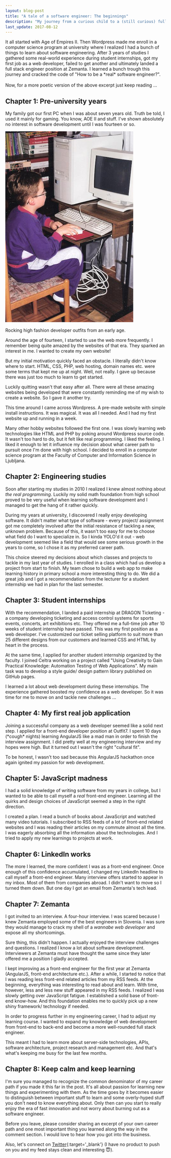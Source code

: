 ```yaml
---
layout: blog-post
title: "A tale of a software engineer: The beginnings"
description: "My journey from a curious child to a (still curious) full stack web engineer."
last_update: 2017-08-12
---
```


<p class="excerpt">
    It all started with Age of Empires II. Then Wordpress made me enroll in a computer science program at university where I realized I had a bunch of things to learn about software engineering. After 3 years of studies I gathered some real-world experience during student internships, got my first job as a web developer, failed to get another and ultimately landed a full stack engineer position at Zemanta. I learned a bunch trough this journey and cracked the code of "How to be a *real* software engineer?".
    <br><br>
    Now, for a more poetic version of the above excerpt just keep reading ...
</p>

## Chapter 1: Pre-university years

My family got our first PC when I was about seven years old. Truth be told, I used it mainly for gaming. You know, AOE II and stuff. I've shown absolutely no interest in software development until I was fourteen or so.

<div class="image image--centered">
    <img src="/images/george_byte_first_pc.jpeg" alt="George Byte's first PC" class="image__img">
    <p class="image__description">Rocking high fashion developer outfits from an early age.</p>
</div>

Around the age of fourteen, I started to use the web more frequently. I remember being quite amazed by the websites of that era. They sparked an interest in me. I wanted to create my own website!

But my initial motivation quickly faced an obstacle. I literally didn't know where to start. HTML, CSS, PHP, web hosting, domain names etc. were some terms that kept me up at night. Well, not really. I gave up because there was just too much to learn to get started.

Luckily quitting wasn't that easy after all. There were all these amazing websites being developed that were constantly reminding me of my wish to create a website. So I gave it another try.

This time around I came across Wordpress. A pre-made website with simple install instructions. It was magical. It was all I needed. And I had my first website up and running in a week.

Many other hobby websites followed the first one. I was slowly learning web technologies like HTML and PHP by poking around Wordpress source code. It wasn't too hard to do, but it felt like real programming. I liked the feeling. I liked it enough to let it influence my decision about what career path to pursuit once I'm done with high school. I decided to enroll in a computer science program at the Faculty of Computer and Information Science in Ljubljana.

## Chapter 2: Engineering studies

Soon after starting my studies in 2010 I realized I knew almost nothing about *the real programming*. Luckily my solid math foundation from high school proved to be very useful when learning software development and I managed to get the hang of it rather quickly.

During my years at university, I discovered I really enjoy developing software. It didn't matter what type of software - every project/ assignment got me completely involved after the initial resistance of tackling a new, unknown problem. Because of this, it wasn't too easy for me to choose what field do I want to specialize in. So I kinda YOLO'd it out - web development seemed like a field that would see some serious growth in the years to come, so I chose it as my preferred career path.

This choice steered my decisions about which classes and projects to tackle in my last year of studies. I enrolled in a class which had us develop a project from start to finish. My team chose to build a web app to make learning history in primary school a more interesting thing to do. We did a great job and I got a recommendation from the lecturer for a student internship we had in plan for the last semester.

## Chapter 3: Student internships

With the recommendation, I landed a paid internship at DRAGON Ticketing - a company developing ticketing and access control systems for sports events, concerts, art exhibitions etc. They offered me a full-time job after 10 weeks of student internship have passed. This was my first position as a web developer. I've customized our ticket selling platform to suit more than 25 different designs from our customers and learned CSS and HTML by heart in the process.

At the same time, I applied for another student internship organized by the faculty. I joined Celtra working on a project called "Using Creativity to Gain Practical Knowledge: Automation Testing of Web Applications". My main task was to develop a style guide/ design pattern library published on GitHub pages.

I learned a lot about web development during these internships. The experience gathered boosted my confidence as a web developer. So it was time for me to move on and tackle new challenges ...

## Chapter 4: My first real job application

Joining a successful company as a web developer seemed like a solid next step. I applied for a front-end developer position at Outfit7. I spent 10 days (\*cough\* nights) learning AngularJS like a mad man in order to finish the interview assignment. I did pretty well at my engineering interview and my hopes were high. But it turned out I wasn't the right "cultural fit".

To be honest, I wasn't too sad because this AngularJS hackathon once again ignited my passion for web development.

## Chapter 5: JavaScript madness

I had a solid knowledge of writing software from my years in college, but I wanted to be able to call myself a *real* front-end engineer. Learning all the quirks and design choices of JavaScript seemed a step in the right direction.

I created a plan. I read a bunch of books about JavaScript and watched many video tutorials. I subscribed to RSS feeds of a lot of front-end related websites and I was reading their articles on my commute almost all the time. I was eagerly absorbing all the information about the technologies. And I tried to apply my new learnings to projects at work.

## Chapter 6: LinkedIn works

The more I learned, the more confident I was as a front-end engineer. Once enough of this confidence accumulated, I changed my LinkedIn headline to call myself a front-end engineer. Many interview offers started to appear in my inbox. Most of them from companies abroad. I didn't want to move so I turned them down. But one day I got an email from Zemanta's tech lead.

## Chapter 7: Zemanta

I got invited to an interview. A four-hour interview. I was scared because I knew Zemanta employed some of the best engineers in Slovenia. I was sure they would manage to crack my shell of a *wannabe web developer* and expose all my shortcomings.

Sure thing, this didn't happen. I actually enjoyed the interview challenges and questions. I realized I know a lot about software development. Interviewers at Zemanta must have thought the same since they later offered me a position I gladly accepted.

I kept improving as a front-end engineer for the first year at Zemanta (AngularJS, front-end architecture etc.). After a while, I started to notice that I was reading less front-end related articles from my RSS feeds. At the beginning, everything was interesting to read about and learn. With time, however, less and less new stuff appeared in my RSS feeds. I realized I was slowly getting over JavaScript fatigue. I established a solid base of front-end know-how. And this foundation enables me to quickly pick up a new shiny framework/ technology if needed.

In order to progress further in my engineering career, I had to adjust my learning course. I wanted to expand my knowledge of web development from front-end to back-end and become a more well-rounded full stack engineer.

This meant I had to learn more about server-side technologies, APIs, software architecture, project research and management etc. And that's what's keeping me busy for the last few months.

## Chapter 8: Keep calm and keep learning

I'm sure you managed to recognize the common denominator of my career path if you made it this far in the post. It's all about passion for learning new things and experimenting with them. As the time goes by it becomes easier to distinguish between important stuff to learn and some overly-hyped stuff you don't need to know everything about. Only then can you start to really enjoy the era of fast innovation and not worry about burning out as a software engineer.

<div class="vertical-separator"></div>

Before you leave, please consider sharing an excerpt of your own career path and one most important thing you learned along the way in the comment section. I would love to hear how you got into the business.

Also, let's connect on [Twitter](https://twitter.com/georgebyte){:target='_blank'} (I have no product to push on you and my feed stays clean and interesting 😇).
